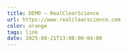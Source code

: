 ```yaml
---
title: DEMO — RealClearScience
url: https://www.realclearscience.com
color: orange
tags: link
date: 2025-08-21T13:08:00-04:00
---
```

